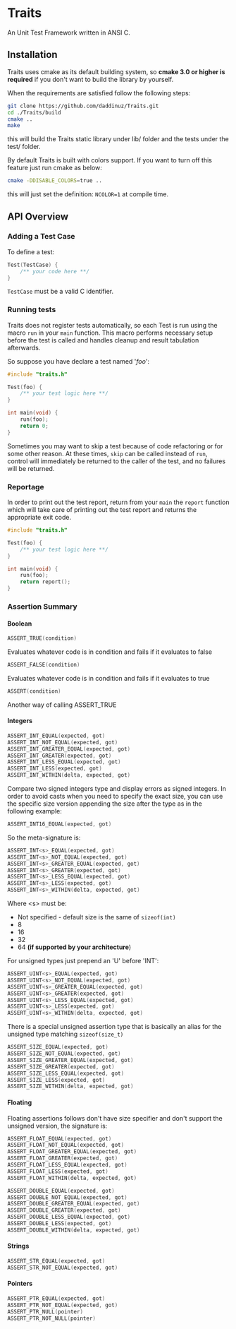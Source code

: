 Traits
======

An Unit Test Framework written in ANSI C.

## Installation

Traits uses cmake as its default building system, so **cmake 3.0 or higher
is required** if you don't want to build the library by yourself.

When the requirements are satisfied follow the following steps:

```bash
git clone https://github.com/daddinuz/Traits.git
cd ./Traits/build
cmake ..
make
```

this will build the Traits static library under lib/ folder and the tests under the test/ folder.

By default Traits is built with colors support.
If you want to turn off this feature just run cmake as below:

```bash
cmake -DDISABLE_COLORS=true ..
```

this will just set the definition: `NCOLOR=1` at compile time.

## API Overview

### Adding a Test Case

To define a test:

```C
Test(TestCase) {
    /** your code here **/
}
```

`TestCase` must be a valid C identifier.

### Running tests

Traits does not register tests automatically, so each Test is run using the macro `run` in your `main` function.
This macro performs necessary setup before the test is called and handles cleanup and result tabulation afterwards.

So suppose you have declare a test named '*foo*':

```C
#include "traits.h"

Test(foo) {
    /** your test logic here **/
}

int main(void) {
    run(foo);
    return 0;
}
```

Sometimes you may want to skip a test because of code refactoring or for some other reason.
At these times, `skip` can be called instead of `run`, control will immediately be returned
to the caller of the test, and no failures will be returned.

### Reportage

In order to print out the test report, return from your `main` the `report` function
which will take care of printing out the test report and returns the appropriate exit code.

```C
#include "traits.h"

Test(foo) {
    /** your test logic here **/
}

int main(void) {
    run(foo);
    return report();
}
```

### Assertion Summary

#### Boolean

```C
ASSERT_TRUE(condition)
```
Evaluates whatever code is in condition and fails if it evaluates to false

```C
ASSERT_FALSE(condition)
```
Evaluates whatever code is in condition and fails if it evaluates to true

```C
ASSERT(condition)
```
Another way of calling ASSERT_TRUE

#### Integers

```C
ASSERT_INT_EQUAL(expected, got)
ASSERT_INT_NOT_EQUAL(expected, got)
ASSERT_INT_GREATER_EQUAL(expected, got)
ASSERT_INT_GREATER(expected, got)
ASSERT_INT_LESS_EQUAL(expected, got)
ASSERT_INT_LESS(expected, got)
ASSERT_INT_WITHIN(delta, expected, got)
```

Compare two signed integers type and display errors as signed integers.
In order to avoid casts when you need to specify the exact size, you can
use the specific size version appending the size after the type as in the following example:

```C
ASSERT_INT16_EQUAL(expected, got)
```

So the meta-signature is:

```C
ASSERT_INT<s>_EQUAL(expected, got)
ASSERT_INT<s>_NOT_EQUAL(expected, got)
ASSERT_INT<s>_GREATER_EQUAL(expected, got)
ASSERT_INT<s>_GREATER(expected, got)
ASSERT_INT<s>_LESS_EQUAL(expected, got)
ASSERT_INT<s>_LESS(expected, got)
ASSERT_INT<s>_WITHIN(delta, expected, got)
```

Where \<s\> must be:

* Not specified - default size is the same of `sizeof(int)`
* 8
* 16
* 32
* 64 **(if supported by your architecture**)

For unsigned types just prepend an 'U' before 'INT':

```C
ASSERT_UINT<s>_EQUAL(expected, got)
ASSERT_UINT<s>_NOT_EQUAL(expected, got)
ASSERT_UINT<s>_GREATER_EQUAL(expected, got)
ASSERT_UINT<s>_GREATER(expected, got)
ASSERT_UINT<s>_LESS_EQUAL(expected, got)
ASSERT_UINT<s>_LESS(expected, got)
ASSERT_UINT<s>_WITHIN(delta, expected, got)
```

There is a special unsigned assertion type that is basically an alias for
the unsigned type matching `sizeof(size_t)`

```C
ASSERT_SIZE_EQUAL(expected, got)
ASSERT_SIZE_NOT_EQUAL(expected, got)
ASSERT_SIZE_GREATER_EQUAL(expected, got)
ASSERT_SIZE_GREATER(expected, got)
ASSERT_SIZE_LESS_EQUAL(expected, got)
ASSERT_SIZE_LESS(expected, got)
ASSERT_SIZE_WITHIN(delta, expected, got)
```

#### Floating

Floating assertions follows don't have size specifier and don't support
the unsigned version, the signature is:

```C
ASSERT_FLOAT_EQUAL(expected, got)
ASSERT_FLOAT_NOT_EQUAL(expected, got)
ASSERT_FLOAT_GREATER_EQUAL(expected, got)
ASSERT_FLOAT_GREATER(expected, got)
ASSERT_FLOAT_LESS_EQUAL(expected, got)
ASSERT_FLOAT_LESS(expected, got)
ASSERT_FLOAT_WITHIN(delta, expected, got)
```

```C
ASSERT_DOUBLE_EQUAL(expected, got)
ASSERT_DOUBLE_NOT_EQUAL(expected, got)
ASSERT_DOUBLE_GREATER_EQUAL(expected, got)
ASSERT_DOUBLE_GREATER(expected, got)
ASSERT_DOUBLE_LESS_EQUAL(expected, got)
ASSERT_DOUBLE_LESS(expected, got)
ASSERT_DOUBLE_WITHIN(delta, expected, got)
```

#### Strings

```C
ASSERT_STR_EQUAL(expected, got)
ASSERT_STR_NOT_EQUAL(expected, got)
```

#### Pointers

```C
ASSERT_PTR_EQUAL(expected, got)
ASSERT_PTR_NOT_EQUAL(expected, got)
ASSERT_PTR_NULL(pointer)
ASSERT_PTR_NOT_NULL(pointer)
```
